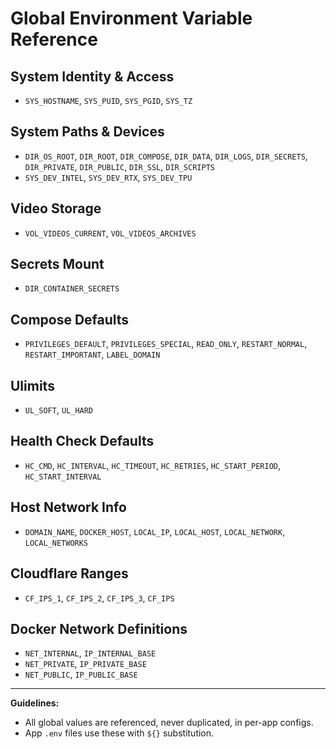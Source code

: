 # Global Environment Variable Reference

## System Identity & Access

- `SYS_HOSTNAME`, `SYS_PUID`, `SYS_PGID`, `SYS_TZ`

## System Paths & Devices

- `DIR_OS_ROOT`, `DIR_ROOT`, `DIR_COMPOSE`, `DIR_DATA`, `DIR_LOGS`, `DIR_SECRETS`, `DIR_PRIVATE`, `DIR_PUBLIC`, `DIR_SSL`, `DIR_SCRIPTS`
- `SYS_DEV_INTEL`, `SYS_DEV_RTX`, `SYS_DEV_TPU`

## Video Storage

- `VOL_VIDEOS_CURRENT`, `VOL_VIDEOS_ARCHIVES`

## Secrets Mount

- `DIR_CONTAINER_SECRETS`

## Compose Defaults

- `PRIVILEGES_DEFAULT`, `PRIVILEGES_SPECIAL`, `READ_ONLY`, `RESTART_NORMAL`, `RESTART_IMPORTANT`, `LABEL_DOMAIN`

## Ulimits

- `UL_SOFT`, `UL_HARD`

## Health Check Defaults

- `HC_CMD`, `HC_INTERVAL`, `HC_TIMEOUT`, `HC_RETRIES`, `HC_START_PERIOD`, `HC_START_INTERVAL`

## Host Network Info

- `DOMAIN_NAME`, `DOCKER_HOST`, `LOCAL_IP`, `LOCAL_HOST`, `LOCAL_NETWORK`, `LOCAL_NETWORKS`

## Cloudflare Ranges

- `CF_IPS_1`, `CF_IPS_2`, `CF_IPS_3`, `CF_IPS`

## Docker Network Definitions

- `NET_INTERNAL`, `IP_INTERNAL_BASE`
- `NET_PRIVATE`, `IP_PRIVATE_BASE`
- `NET_PUBLIC`, `IP_PUBLIC_BASE`

---

**Guidelines:**
- All global values are referenced, never duplicated, in per-app configs.
- App `.env` files use these with `${}` substitution.
